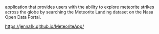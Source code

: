 application that provides users with the ability to explore meteorite strikes across the globe by searching the Meteorite Landing dataset on the Nasa Open Data Portal.

https://jenna1k.github.io/MeteoriteApp/
